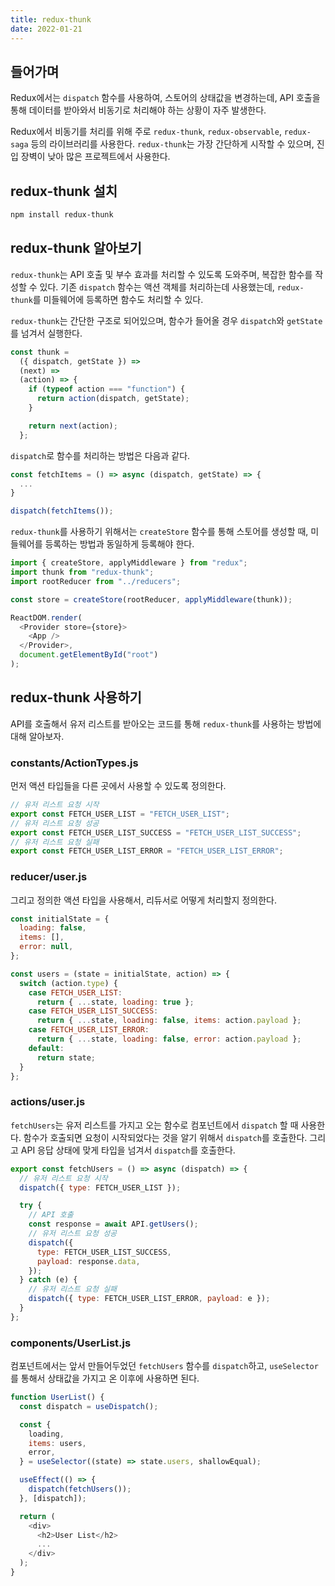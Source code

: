 ```yaml
---
title: redux-thunk
date: 2022-01-21
---
```


## 들어가며

Redux에서는 `dispatch` 함수를 사용하여, 스토어의 상태값을 변경하는데, API 호출을 통해 데이터를 받아와서 비동기로 처리해야 하는 상황이 자주 발생한다.

Redux에서 비동기를 처리를 위해 주로 `redux-thunk`, `redux-observable`, `redux-saga` 등의 라이브러리를 사용한다. `redux-thunk`는 가장 간단하게 시작할 수 있으며, 진입 장벽이 낮아 많은 프로젝트에서 사용한다.

## redux-thunk 설치

```markdown
npm install redux-thunk
```

## redux-thunk 알아보기

`redux-thunk`는 API 호출 및 부수 효과를 처리할 수 있도록 도와주며, 복잡한 함수를 작성할 수 있다.
기존 `dispatch` 함수는 액션 객체를 처리하는데 사용했는데, `redux-thunk`를 미들웨어에 등록하면 함수도 처리할 수 있다.

`redux-thunk`는 간단한 구조로 되어있으며, 함수가 들어올 경우 `dispatch`와 `getState`를 넘겨서 실행한다.

```javascript
const thunk =
  ({ dispatch, getState }) =>
  (next) =>
  (action) => {
    if (typeof action === "function") {
      return action(dispatch, getState);
    }

    return next(action);
  };
```

`dispatch`로 함수를 처리하는 방법은 다음과 같다.

```javascript
const fetchItems = () => async (dispatch, getState) => {
  ...
}

dispatch(fetchItems());
```

`redux-thunk`를 사용하기 위해서는 `createStore` 함수를 통해 스토어를 생성할 때, 미들웨어를 등록하는 방법과 동일하게 등록해야 한다.

```javascript
import { createStore, applyMiddleware } from "redux";
import thunk from "redux-thunk";
import rootReducer from "../reducers";

const store = createStore(rootReducer, applyMiddleware(thunk));

ReactDOM.render(
  <Provider store={store}>
    <App />
  </Provider>,
  document.getElementById("root")
);
```

## redux-thunk 사용하기

API를 호출해서 유저 리스트를 받아오는 코드를 통해 `redux-thunk`를 사용하는 방법에 대해 알아보자.

### constants/ActionTypes.js

먼저 액션 타입들을 다른 곳에서 사용할 수 있도록 정의한다.

```javascript
// 유저 리스트 요청 시작
export const FETCH_USER_LIST = "FETCH_USER_LIST";
// 유저 리스트 요청 성공
export const FETCH_USER_LIST_SUCCESS = "FETCH_USER_LIST_SUCCESS";
// 유저 리스트 요청 실패
export const FETCH_USER_LIST_ERROR = "FETCH_USER_LIST_ERROR";
```

### reducer/user.js

그리고 정의한 액션 타입을 사용해서, 리듀서로 어떻게 처리할지 정의한다.

```javascript
const initialState = {
  loading: false,
  items: [],
  error: null,
};

const users = (state = initialState, action) => {
  switch (action.type) {
    case FETCH_USER_LIST:
      return { ...state, loading: true };
    case FETCH_USER_LIST_SUCCESS:
      return { ...state, loading: false, items: action.payload };
    case FETCH_USER_LIST_ERROR:
      return { ...state, loading: false, error: action.payload };
    default:
      return state;
  }
};
```

### actions/user.js

`fetchUsers`는 유저 리스트를 가지고 오는 함수로 컴포넌트에서 `dispatch` 할 때 사용한다.
함수가 호출되면 요청이 시작되었다는 것을 알기 위해서 `dispatch`를 호출한다. 
그리고 API 응답 상태에 맞게 타입을 넘겨서 `dispatch`를 호출한다.

```javascript
export const fetchUsers = () => async (dispatch) => {
  // 유저 리스트 요청 시작
  dispatch({ type: FETCH_USER_LIST });

  try {
    // API 호출
    const response = await API.getUsers();
    // 유저 리스트 요청 성공
    dispatch({
      type: FETCH_USER_LIST_SUCCESS, 
      payload: response.data,
    });
  } catch (e) {
    // 유저 리스트 요청 실패
    dispatch({ type: FETCH_USER_LIST_ERROR, payload: e });
  }
};
```

### components/UserList.js

컴포넌트에서는 앞서 만들어두었던 `fetchUsers` 함수를 `dispatch`하고, `useSelector`를 통해서 상태값을 가지고 온 이후에 사용하면 된다.

```javascript
function UserList() {
  const dispatch = useDispatch();

  const {
    loading,
    items: users,
    error,
  } = useSelector((state) => state.users, shallowEqual);

  useEffect(() => {
    dispatch(fetchUsers());
  }, [dispatch]);

  return (
    <div>
      <h2>User List</h2>
      ...
    </div>
  );
}
```